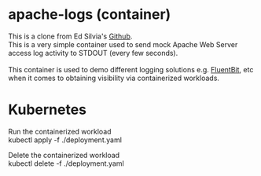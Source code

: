 # apache-logs (container)
This is a clone from Ed Silvia's [Github](https://github.com/edsiper/apache-logs).  <br />
This is a very simple container used to send mock Apache Web Server access log activity to STDOUT (every few seconds). <br />  
This container is used to demo different logging solutions e.g. [FluentBit](https://fluentbit.io/), etc when it comes to obtaining visibility via containerized workloads. <br />

# Kubernetes
Run the containerized workload <br />
kubectl apply -f ./deployment.yaml

Delete the containerized workload <br />
kubectl delete -f ./deployment.yaml
